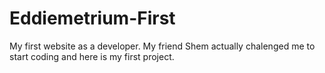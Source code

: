 # Eddiemetrium-First
 My first website as a developer. My friend Shem actually chalenged me to start coding and here is my first project.
